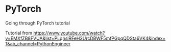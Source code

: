 # PyTorch
Going through PyTorch tutorial

Tutorial from https://www.youtube.com/watch?v=EMXfZB8FVUA&list=PLqnslRFeH2UrcDBWF5mfPGpqQDSta6VK4&index=1&ab_channel=PythonEngineer
